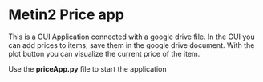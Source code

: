 # Metin2 Price app

This is a GUI Application connected with a google drive file.
In the GUI you can add prices to items, save them in the
google drive document. With the plot button you can visualize
the current price of the item.

Use the **priceApp.py** file to start the application
